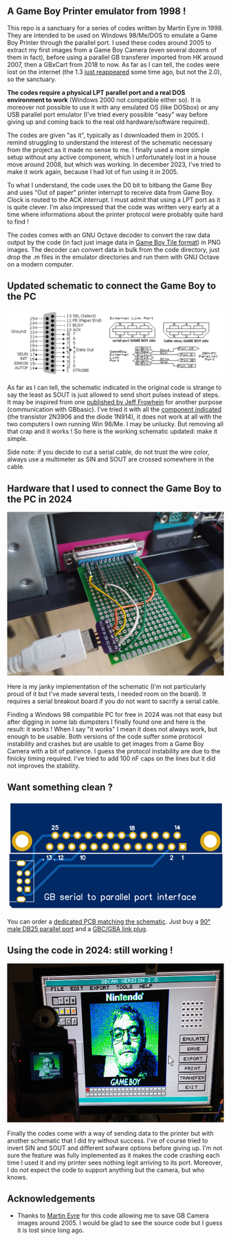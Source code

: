 ## A Game Boy Printer emulator from 1998 !

This repo is a sanctuary for a series of codes written by Martin Eyre in 1998. They are intended to be used on Windows 98/Me/DOS to emulate a Game Boy Printer through the parallel port. I used these codes around 2005 to extract my first images from a Game Boy Camera (even several dozens of them in fact), before using a parallel GB transferer imported from HK around 2007, then a GBxCart from 2018 to now. As far as I can tell, the codes were lost on the internet (the 1.3 [just reappeared](https://www.gamebrew.org/wiki/Gameboy_Printer_Emulator_GB) some time ago, but not the 2.0), so the sanctuary.

**The codes require a physical LPT parallel port and a real DOS environment to work** (Windows 2000 not compatible either so). It is moreover not possible to use it with any emulated OS (like DOSbox) or any USB parallel port emulator (I've tried every possible "easy" way before giving up and coming back to the real old hardware/software required).

The codes are given "as it", typically as I downloaded them in 2005. I remind struggling to understand the interest of the schematic necessary from the project as it made no sense to me. I finally used a more simple setup without any active component, which I unfortunately lost in a house move around 2008, but which was working. In december 2023, I've tried to make it work again, because I had lot of fun using it in 2005.

To what I understand, the code uses the D0 bit to bitbang the Game Boy and uses "Out of paper" printer interrupt to receive data from Game Boy. Clock is routed to the ACK interrupt. I must admit that using a LPT port as it is quite clever. I'm also impressed that the code was written very early at a time where informations about the printer protocol were probably quite hard to find !

The codes comes with an GNU Octave decoder to convert the raw data output by the code (in fact just image data in [Game Boy Tile format](https://www.huderlem.com/demos/gameboy2bpp.html)) in PNG images. The decoder can convert data in bulk from the code directory, just drop the .m files in the emulator directories and run them with GNU Octave on a modern computer.

## Updated schematic to connect the Game Boy to the PC

![Hardware](Pictures/Pinout_2024.png)

As far as I can tell, the schematic indicated in the original code is strange to say the least as SOUT is just allowed to send short pulses instead of steps. It may be inspired from one [published by Jeff Frowhein](https://www.devrs.com/gb/files/hardware.html) for another purpose (communication with GBbasic). I've tried it with all the [component indicated](https://www.devrs.com/gb/files/gb2pp7.gif) (the transistor 2N3906 and the diode 1N914), it does not work at all with the two computers I own running Win 98/Me. I may be unlucky. But removing all that crap and it works ! So here is the working schematic updated: make it simple.

Side note: if you decide to cut a serial cable, do not trust the wire color, always use a multimeter as SIN and SOUT are crossed somewhere in the cable.

## Hardware that I used to connect the Game Boy to the PC in 2024

![Hardware](Pictures/Hardware.png)

Here is my janky implementation of the schematic (I'm not particularly proud of it but I've made several tests, I needed room on the board). It requires a serial breakout board if you do not want to sacrify a serial cable.

Finding a Windows 98 compatible PC for free in 2024 was not that easy but after digging in some lab dumpsters I finally found one and here is the result: it works ! When I say "it works" I mean it does not always work, but enough to be usable. Both versions of the code suffer some protocol instability and crashes but are usable to get images from a Game Boy Camera with a bit of patience. I guess the protocol instability are due to the finicky timing required. I've tried to add 100 nF caps on the lines but it did not improves the stability.

## Want something clean ?

![Hardware](PCB/PCB.png)

You can order a [dedicated PCB matching the schematic](/PCB). Just buy a [90° male DB25 parallel port](https://fr.aliexpress.com/item/1005006186899118.html) and a [GBC/GBA link plug](https://fr.aliexpress.com/item/1005006358075502.html).

## Using the code in 2024: still working !

![Hardware](Pictures/Results.png)

Finally the codes come with a way of sending data to the printer but with another schematic that I did try without success. I've of course tried to invert SIN and SOUT and different sofware options before giving up. I'm not sure the feature was fully implemented as it makes the code crashing each time I used it and my printer sees nothing legit arriving to its port. Moreover, I do not expect the code to support anything but the camera, but who knows.

## Acknowledgements

- Thanks to [Martin Eyre](https://web.archive.org/web/20000915214526/http://skyscraper.fortunecity.com/macro/730/) for this code allowing me to save GB Camera images around 2005. I would be glad to see the source code but I guess it is lost since long ago.

